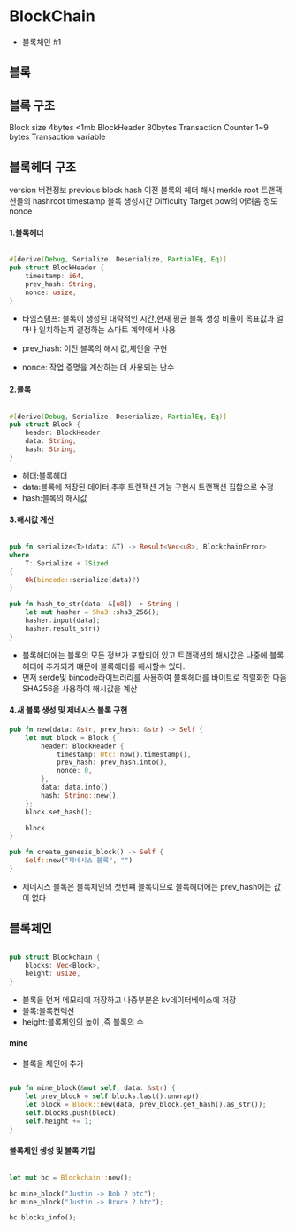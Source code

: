 # BlockChain

- 블록체인 #1

## 블록

## 블록 구조

Block size 4bytes <1mb
BlockHeader 80bytes
Transaction Counter 1~9 bytes
Transaction variable

## 블록헤더 구조

version 버전정보
previous block hash 이전 블록의 헤더 해시
merkle root 트랜잭션들의 hashroot
timestamp 블록 생성시간
Difficulty Target pow의 어려움 정도
nonce

#### 1.블록헤더

```rs

#[derive(Debug, Serialize, Deserialize, PartialEq, Eq)]
pub struct BlockHeader {
    timestamp: i64,
    prev_hash: String,
    nonce: usize,
}
```

- 타임스탬프: 블록이 생성된 대략적인 시간,현재 평균 블록 생성 비율이 목표값과 얼마나 일치하는지 결정하는 스마트 계약에서 사용

- prev_hash: 이전 블록의 해시 값,체인을 구현

- nonce: 작업 증명을 계산하는 데 사용되는 난수

#### 2.블록

```rs

#[derive(Debug, Serialize, Deserialize, PartialEq, Eq)]
pub struct Block {
    header: BlockHeader,
    data: String,
    hash: String,
}
```

- 헤더:블록헤더
- data:블록에 저장된 데이터,추후 트랜잭션 기능 구현시 트랜잭션 집합으로 수정
- hash:블록의 해시값

#### 3.해시값 계산

```rs

pub fn serialize<T>(data: &T) -> Result<Vec<u8>, BlockchainError>
where
    T: Serialize + ?Sized
{
    Ok(bincode::serialize(data)?)
}

pub fn hash_to_str(data: &[u8]) -> String {
    let mut hasher = Sha3::sha3_256();
    hasher.input(data);
    hasher.result_str()
}
```

- 블록헤더에는 블록의 모든 정보가 포함되어 있고 트랜잭션의 해시값은 나중에 블록헤더에 추가되기 떄문에 블록헤더를 해시할수 있다.
- 먼저 serde및 bincode라이브러리를 사용하여 블록헤더를 바이트로 직렬화한 다음 SHA256을 사용하여 해시값을 계산

#### 4.새 블록 생성 및 제네시스 블록 구현

```rs
pub fn new(data: &str, prev_hash: &str) -> Self {
    let mut block = Block {
        header: BlockHeader {
            timestamp: Utc::now().timestamp(),
            prev_hash: prev_hash.into(),
            nonce: 0,
        },
        data: data.into(),
        hash: String::new(),
    };
    block.set_hash();

    block
}

pub fn create_genesis_block() -> Self {
    Self::new("제네시스 블록", "")
}
```

- 제네시스 블록은 블록체인의 첫번쨰 블록이므로 블록헤더에는 prev_hash에는 값이 없다

## 블록체인

```rs

pub struct Blockchain {
    blocks: Vec<Block>,
    height: usize,
}
```

- 블록을 먼저 메모리에 저장하고 나중부분은 kv데이터베이스에 저장
- 블록:블록컨렉션
- height:블록체인의 높이 ,즉 블록의 수

#### mine

- 블록을 체인에 추가

```rs

pub fn mine_block(&mut self, data: &str) {
    let prev_block = self.blocks.last().unwrap();
    let block = Block::new(data, prev_block.get_hash().as_str());
    self.blocks.push(block);
    self.height += 1;
}
```

#### 블록체인 생성 및 블록 가입

```rs

let mut bc = Blockchain::new();

bc.mine_block("Justin -> Bob 2 btc");
bc.mine_block("Justin -> Bruce 2 btc");

bc.blocks_info();
```
